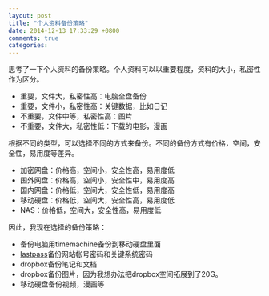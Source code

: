 ```yaml
---
layout: post
title: "个人资料备份策略"
date: 2014-12-13 17:33:29 +0800
comments: true
categories: 
---
```


思考了一下个人资料的备份策略。个人资料可以以重要程度，资料的大小，私密性作为区分。

- 重要，文件大，私密性高：电脑全盘备份
- 重要，文件小，私密性高：关键数据，比如日记
- 不重要，文件中等，私密性高：图片
- 不重要，文件大，私密性低：下载的电影，漫画

根据不同的类型，可以选择不同的方式来备份。不同的备份方式有价格，空间，安全性，易用度等差异。

- 加密网盘：价格高，空间小，安全性高，易用度低
- 国外网盘：价格高，空间小，安全性中，易用度高
- 国内网盘：价格低，空间大，安全性低，易用度高
- 移动硬盘：价格低，空间大，安全性高，易用度低
- NAS：价格低，空间大，安全性高，易用度低

因此，我现在选择的备份策略：

- 备份电脑用timemachine备份到移动硬盘里面
- [lastpass](https://lastpass.com/)备份网站帐号密码和关键系统密码
- dropbox备份笔记和文档
- dropbox备份图片，因为我想办法把dropbox空间拓展到了20G。
- 移动硬盘备份视频，漫画等
